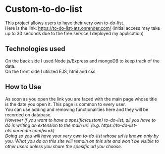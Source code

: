 # Custom-to-do-list

This project allows users to have their very own to-do-list.<br>
Here is the link: https://to-do-list-ats.onrender.com/ (initial access may take up to 30 seconds due to the free service I deployed my application)<br>

<h2>Technologies used</h2>
On the back side I used Node.js/Express and mongoDB to keep track of the data.<br>
On the front side I utilized EJS, html and css.<br>

<h2>How to Use</h2>
As soon as you open the link you are faced with the main page whose title is the date you open it. This page is common to every user. <br>
You can use adding and removing functionalities here and they will be recorded on database.<br>
<em>However if you want to have a spesific(custom) to-do-list, all you have to do is writing an extension to the main url. (e.g. https://to-do-list-ats.onrender.com/work)<br>
Doing so you will have your very own to-do-list whose url is known only by you. What you do on this site will remain on this site and won't be visible to other users
unless you share the spesific url you choose.</em><br>


